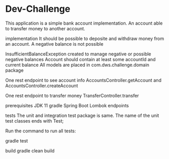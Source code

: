 # Dev-Challenge
This application is a simple bank account implementation. An account able to transfer money to another account.

implementation
It should be possible to deposite and withdraw money from an account. 
A negative balance is not possible

InsufficientBalanceException created to manage negative or possible negative balances
Account should contain at least some accountId and current balance
All models are placed in com.dws.challenge.domain package

One rest endpoint to see account info
AccountsController.getAccount and AccountsController.createAccount

One rest endpoint to transfer money
TransferController.transfer

prerequisites
JDK 11
gradle
Spring Boot
Lombok
endpoints


tests
The unit and integration test package is same. The name of the unit test classes ends with Test; 

Run the command to run all tests:

gradle test


build
gradle clean build
